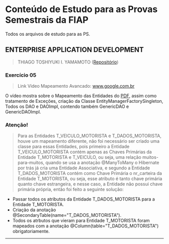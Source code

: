 # Conteúdo de Estudo para as Provas Semestrais da FIAP
Todos os arquivos de estudo para as PS.

## ENTERPRISE APPLICATION DEVELOPMENT
> THIAGO TOSHIYUKI I. YAMAMOTO ([Repositório](https://github.com/thiagoyama/2TDSG "Github"))

### Exercício 05
>Link Video Mapeamento Avancado: www.google.com.br

O vídeo mostra sobre o Mapeamento das Entidades do [PDF](./Exercicio_05__Mapeamento_Avancado(1).pdf "PDF - Mapeamento Avancado"), assim como tratamento de Exceções, criação da Classe EntityManagerFactorySingleton, Todos os DAO e DAOImpl, contendo também GenericDAO e GenericDAOImpl.

### Atenção!
> Para as Entidades T_VEICULO_MOTORISTA e T_DADOS_MOTORISTA, houve um mapeamento diferente, não foi necessário ser criado uma classe para essas Entidades, pois primeiro a Entidade T_VEICULO_MOTORISTA contém apenas as Chaves Primárias da Entidade T_MOTORISTA e T_VEICULO, ou seja, uma relação muitos-para-muitos, quando se usa a anotação @ManyToMany o Hibernate por trás já cria uma Entidade Associativa, e segundo a Entidade T_DADOS_MOTORISTA contém como Chave Primária o nr_carteira da Entidade T_MOTORISTA, ou seja, esse atributo é tanto chave primária quanto chave estrangeira, e nesse caso, a Entidade não possui chave primária própria, então foi feito a seguinte solução:

 - Passar todos os atributos da Entidade T_DADOS_MOTORISTA para a Entidade T_MOTORISTA.
 - Criação da anotação @SecondaryTable(name="T_DADOS_MOTORISTA").
 - Todos os atrbutos que vieram para Entidade T_MOTORISTA foram mapeados com a anotação @Column(table="T_DADOS_MOTORISTA") obrigatoriamente.

---



